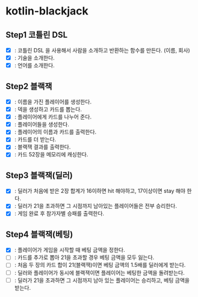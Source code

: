 # kotlin-blackjack

## Step1 코틀린 DSL
- [x] : 코틀린 DSL 을 사용해서 사람을 소개하고 반환하는 함수를 만든다. (이름, 회사)
- [x] : 기술을 소개한다.
- [x] : 언어를 소개한다.

## Step2 블랙잭
- [x] : 이름을 가진 플레이어를 생성한다.
- [x] : 덱을 생성하고 카드를 뽑는다.
- [x] : 플레이어에게 카드를 나누어 준다.
- [x] : 플레이어들을 생성한다.
- [x] : 플레이어의 이름과 카드를 출력한다.
- [x] : 카드를 더 받는다.
- [x] : 블랙잭 결과를 출력한다.
- [x] : 카드 52장을 메모리에 캐싱한다.

## Step3 블랙잭(딜러) 
- [x] : 딜러가 처음에 받은 2장 합계가 16이하면 hit 해야하고, 17이상이면 stay 해야 한다.
- [x] : 딜러가 21을 초과하면 그 시점까지 남아있는 플레이어들은 전부 승리한다.
- [x] : 게임 완료 후 참가자별 승패를 출력한다.

## Step4 블랙잭(베팅)
- [x] : 플레이어가 게임을 시작할 때 베팅 금액을 정한다.
- [ ] : 카드를 추가로 뽑아 21을 초과할 경우 베팅 금액을 모두 잃는다.
- [ ] : 처음 두 장의 카드 합이 21(블랙잭)이면 베팅 금액의 1.5배를 딜러에게 받는다.
- [ ] : 딜러와 플레이어가 동시에 블랙잭이면 플레이어는 베팅한 금액을 돌려받는다.
- [ ] : 딜러가 21을 초과하면 그 시점까지 남아 있는 플레이어는 승리하고, 베팅 금액을 받는다. 
